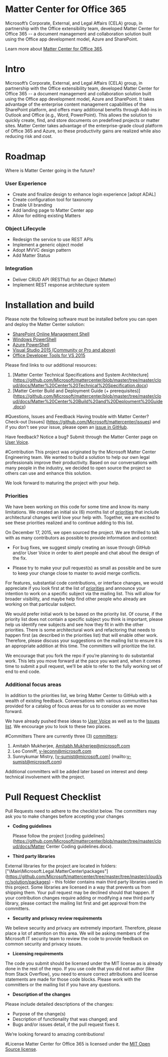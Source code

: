 # Matter Center for Office 365
Microsoft’s Corporate, External, and Legal Affairs (CELA) group, in partnership with the Office extensibility team, developed Matter Center for Office 365 -- a document management and collaboration solution built using the Office app development model, Azure and SharePoint.

Learn more about [Matter Center for Office 365](http://www.microsoft.com/en-us/legal/productivity/mattercenter.aspx). 

# Intro
Microsoft’s Corporate, External, and Legal Affairs (CELA) group, in partnership with the Office extensibility team, developed Matter Center for Office 365 -- a document management and collaboration solution built using the Office app development model, Azure and SharePoint. It takes advantage of the enterprise content management capabilities of the SharePoint platform, and offers many additional benefits through Add-ins in Outlook and Office (e.g., Word, PowerPoint). This allows the solution to quickly create, find, and store documents on predefined projects or matter sites. Matter Center takes advantage of the enterprise-grade cloud platform of Office 365 and Azure, so these productivity gains are realized while also reducing risk and cost. 

# Roadmap
Where is Matter Center going in the future? 

### User Experience 
* Create and finalize design to enhance login experience [adopt ADAL]
* Create configuration tool for taxonomy 
* Enable UI branding
* Add landing page to Matter Center app
* Allow for editing existing Matters

### Object Lifecycle
* Redesign the service to use REST APIs
* Implement a generic object model
* Adopt MVVC design pattern
* Add Matter Status 

### Integration
* Deliver CRUD API (RESTful) for an Object (Matter) 
* Implement REST response architecture system 

# Installation and build
Please note the following software must be installed before you can open and deploy the Matter Center solution:
* [SharePoint Online Management Shell](http://www.microsoft.com/en-us/download/details.aspx?id=35588)
*	[Windows PowerShell](http://www.microsoft.com/en-in/download/details.aspx?id=2560)
*	[Azure PowerShell](http://go.microsoft.com/?linkid=9811175)
*	 [Visual Studio 2015 (Community or Pro and above)](https://www.visualstudio.com/en-us/products/vs-2015-product-editions.aspx)
*	[Office Developer Tools for VS 2015](http://www.microsoft.com/web/handlers/WebPI.ashx?command=GetInstallerRedirect&appid=OfficeToolsForVS2015) 

Please find links to our additional resources:

 1.	[Matter Center Technical Specifications and System Architecture] (https://github.com/Microsoft/mattercenter/blob/master/tree/master/cloud/docs/Matter%20Center%20Technical%20Specification.docx)
 2.	[Matter Center Build and Deployment Guide (+ prerequisites)] (https://github.com/Microsoft/mattercenter/blob/master/tree/master/cloud/docs/Matter%20Center%20Build%20and%20Deployment%20Guide.docx)


#Questions, Issues and Feedback
Having trouble with Matter Center? Check-out [Issues] (https://github.com/Microsoft/mattercenter/issues) and if you don't see your issue, please open an [issue in GitHub](https://github.com/Microsoft/mattercenter/issues/new).

Have feedback? Notice a bug? Submit through the Matter Center page on [User Voice](http://mattercenter.uservoice.com).

#Contribution
This project was originated by the Microsoft Matter Center Engineering team. We wanted to build a solution to help our own legal professionals improve their productivity. Based on our conversations with many people in the industry, we decided to open source the project so others can use and enhance this solution.
 
We look forward to maturing the project with your help.

### Priorities
We have been working on this code for some time and know its many limitations. We created an initial six (6) months list of [priorities](https://github.com/Microsoft/mattercenter/blob/master/PRIORITIES.md) that include architectural changes we’d love your help with. Together, we are excited to see these priorities realized and to continue adding to this list. 

On December 17, 2015, we open sourced the project. We are thrilled to talk with as many contributors as possible to provide information and context:

*	For bug fixes, we suggest simply creating an issue through GitHub and/or User Voice in order to alert people and chat about the design of the fix.

*	Please try to make your pull request(s) as small as possible and be sure to keep your change close to master to avoid merge conflicts.

For features, substantial code contributions, or interface changes, we would appreciate if you look first at the list of [priorities](https://github.com/Microsoft/mattercenter/blob/master/PRIORITIES.md) and announce your intention to work on a specific subject via the mailing list. This will allow for broader visibility, and maybe help find other people who already are working on that particular subject. 

We would prefer initial work to be based on the priority list. Of course, if the priority list does not contain a specific subject you think is important, please help us identify new subjects and see how they fit in with the other priorities. There is some architectural work and refactoring that needs to happen first (as described in the priorities list) that will enable other work. Therefore, please discuss your suggestions on the mailing list to ensure it is an appropriate addition at this time. The committers will prioritize the list.
 
We encourage that you fork the repo if you’re planning to do substantial work. This lets you move forward at the pace you want and, when it comes time to submit a pull request, we’ll be able to refer to the fully working set of end to end code.

### Additional focus areas 

In addition to the priorities list, we bring Matter Center to GitHub with a wealth of existing feedback. Conversations with various communities has provided for a catalog of focus areas for us to consider as we move forward. 

We have already pushed these ideas to [User Voice](http://mattercenter.uservoice.com) as well as to the [Issues list](https://github.com/Microsoft/mattercenter/issues). We encourage you to look to these two places.  

#Committers
There are currently three (3) [committers](https://github.com/Microsoft/mattercenter/graphs/contributors):
 
1. Amitabh Mukherjee, [Amitabh.Mukherjee@microsoft.com](mailto:amitabhm@microsoft.com)
2. Leo Conniff, [v-leconn@microsoft.com](mailto:v-leconn@microsoft.com)
3. Sunnykumar Mistry, [v-sumist@microsoft.com] (mailto:v-sumist@microsoft.com) 

Additional committers will be added later based on interest and deep technical involvement with the project.

# Pull Request Checklist
Pull Requests need to adhere to the checklist below. The committers may ask you to make changes before accepting your changes
* <b>Coding guidelines</b>

  Please follow the project [coding guidelines](https://github.com/Microsoft/mattercenter/blob/master/tree/master/cloud/docs/Matter Center Coding guidelines.docx). 
*	<b>Third party libraries</b>

  External libraries for the project are located in folders:
["\Main\Microsoft.Legal.MatterCenter\packages"] (https://github.com/Microsoft/mattercenter/tree/master/tree/master/cloud/src/solution/packages) - this folder contains main third party libraries used in this project. Some libraries are licensed in a way that prevents us from shipping them. Your pull request may be declined should that happen. If your contribution changes require adding or modifying a new third party library, please contact the mailing list first and get approval from the committers. 
*	<b>Security and privacy review requirements</b>

 We believe security and privacy are extremely important. Therefore, please place a lot of attention on this area. We will be asking members of the Microsoft IT security team to review the code to provide feedback on common security and privacy issues. 
*	<b>Licensing requirements</b>

 The code you submit should be licensed under the MIT license as is already done in the rest of the repo. If you use code that you did not author (like from Stack Overflow), you need to ensure correct attributions and license statements are made for those code blocks. Please work with the committers or the mailing list if you have any questions. 
*	<b>Description of the changes</b>

 Please include detailed descriptions of the changes:
  *	Purpose of the change(s)
  *	Description of functionality that was changed; and 
  *	Bugs and/or issues detail, if the pull request fixes it. 
 
We’re looking forward to amazing contributions!

#License
Matter Center for Office 365 is licensed under the [MIT Open Source license](http://opensource.org/licenses/MIT).
